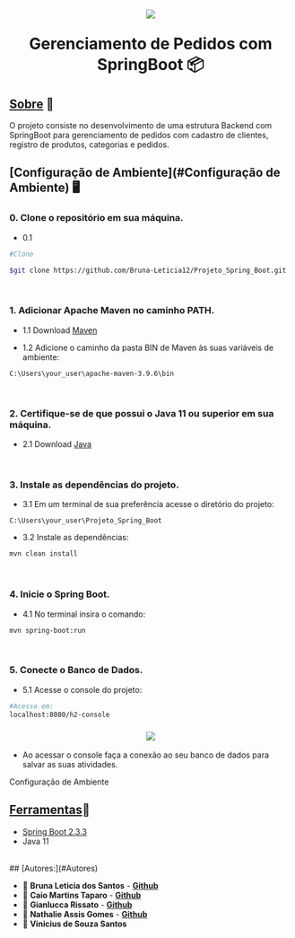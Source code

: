<h1 align="center"> 
    <img src= './src/logo.png'>
    <p>Gerenciamento de Pedidos com SpringBoot 📦<p>
</h1>

## [Sobre](#sobre) 📖
O projeto consiste no desenvolvimento de uma estrutura Backend com SpringBoot para gerenciamento de pedidos com cadastro de clientes, registro de produtos, categorias e pedidos.

## [Configuração de Ambiente](#Configuração de Ambiente) 🖥️

<h3>0. Clone o repositório em sua máquina.</h3>

 - 0.1 

```bash
#Clone

$git clone https://github.com/Bruna-Leticia12/Projeto_Spring_Boot.git
```
<br>
<h3> 1. Adicionar Apache Maven no caminho PATH.</h3>

- 1.1 Download [Maven](https://maven.apache.org/download.cgi)

- 1.2 Adicione o caminho da pasta BIN de Maven às suas variáveis de ambiente:

``` 
C:\Users\your_user\apache-maven-3.9.6\bin
```
<br>
<h3>2. Certifique-se de que possui o Java 11  ou superior em sua máquina.</h3>

- 2.1 Download [Java](https://www.java.com/pt-BR/download/ie_manual.jsp)

<br>
<h3>3. Instale as dependências do projeto.</h3>

- 3.1 Em um terminal de sua preferência acesse o diretório do projeto:

```
C:\Users\your_user\Projeto_Spring_Boot
```

- 3.2 Instale as dependências:
```powershell
mvn clean install
```
<br>
<h3>4. Inicie o Spring Boot.</h3>

 - 4.1 No terminal insira o comando:

 ```
mvn spring-boot:run
 ```
<br>
 <h3>5. Conecte o Banco de Dados.</h3>

 - 5.1 Acesse o console do projeto:
 ```bash
 #Acesso em:
localhost:8080/h2-console
 ```

 <h3 align="center"> 
    <img src= './src/print.png'>
</h3>

- Ao acessar o console faça a conexão ao seu banco de dados para salvar as suas atividades.

Configuração de Ambiente

## [Ferramentas](#Ferramentas)🔧

- [Spring Boot 2.3.3](https://spring.io/projects/spring-boot)
- Java 11
<br>
## [Autores:](#Autores)

- 👤 **Bruna Leticia dos Santos** - **[Github](https://github.com/Bruna-Leticia12)**
- 👤 **Caio Martins Taparo** - **[Github]()**
- 👤 **Gianlucca Rissato** - **[Github]()**
- 👤 **Nathalie Assis Gomes** - **[Github]()**
- 👤 **Vinicius de Souza Santos**
